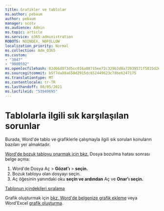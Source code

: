 ```yaml
---
title: Grafikler ve tablolar
ms.author: pebaum
author: pebaum
manager: scotv
ms.audience: Admin
ms.topic: article
ms.service: o365-administration
ROBOTS: NOINDEX, NOFOLLOW
localization_priority: Normal
ms.collection: Adm_O365
ms.custom:
- "3047"
- "9000592"
ms.openlocfilehash: 82d66d8f3d5cc016a88715ee72c329b2d8a72039571f5025d267339e9f3126a6
ms.sourcegitcommit: b5f7da89a650d2915dc652449623c78be6247175
ms.translationtype: MT
ms.contentlocale: tr-TR
ms.lasthandoff: 08/05/2021
ms.locfileid: "53949695"
---
```

# <a name="common-issues-with-tables"></a>Tablolarla ilgili sık karşılaşılan sorunlar 

Burada, Word'de tablo ve grafiklerle çalışmayla ilgili sık sorulan konuların bazıları yer almaktadır.

[Word'de bozuk tabloyu onarmak için bkz.](https://support.office.com/article/47df9d48-2165-4411-a699-1786ac734bc3) Dosya bozulma hatası sonrası belge açma:

 1. Word'de Dosya Aç  >  **Gözat'ı**  >  **seçin.**
 2. Bozuk tabloyu olan dosyayı seçin.
 3. Aç öğesinin yanındaki oku **seçin ve ardından** Aç ve **Onar'ı seçin.**

[Tablonun içindekileri sıralama](https://support.office.com/article/F8392477-4613-49CD-ABA6-7C2E48F1D91F)

Grafik oluşturmak için [bkz. Word'de belgenize grafik ekleme](https://support.office.com/article/ff48e3eb-5e04-4368-a39e-20df7c798932) veya Word'Excel [grafik oluşturma](https://support.office.com/article/11A7D2F0-4487-4A9B-BBC6-D50916CD4A57).